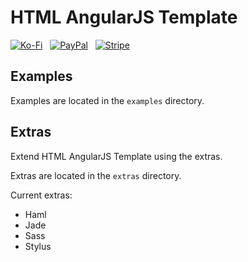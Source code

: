 HTML AngularJS Template
=======================

[![Ko-Fi](https://srv-cdn.himpfen.io/badges/kofi/kofi-flat.svg)](https://ko-fi.com/brandonhimpfen) &nbsp; [![PayPal](https://srv-cdn.himpfen.io/badges/paypal/paypal-flat.svg)](https://paypal.me/brandonhimpfen) &nbsp; [![Stripe](https://srv-cdn.himpfen.io/badges/stripe/stripe-flat.svg)](https://donate.stripe.com/cN2eYF2Ka2GwfgQ3cd)

Examples
--------
Examples are located in the `examples` directory.

Extras
------

Extend HTML AngularJS Template using the extras.

Extras are located in the `extras` directory.

Current extras:

* Haml
* Jade
* Sass
* Stylus
